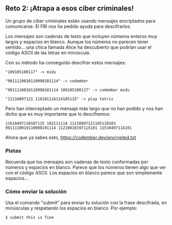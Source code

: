 ## Reto 2: ¡Atrapa a esos ciber criminales!

Un grupo de ciber criminales están usando mensajes encriptados para comunicarse. El FBI nos ha pedido ayuda para descifrarlos.

Los mensajes son cadenas de texto que incluyen números enteros muy largos y espacios en blanco. Aunque los números no parecen tener sentido... una chica llamada Alice ha descubierto que podrían usar el código ASCII de las letras en minúscula.

Con su método ha conseguido descifrar estos mensajes:
```
"109105100117" -> midu
```
```
"9911110010110998101114" -> codember
```
```
"9911110010110998101114 109105100117" -> codember midu
```
```
"11210897121 116101116114105115" -> play tetris
```
Pero han interceptado un mensaje más largo que no han podido y nos han dicho que es muy importante que lo descifremos:

```
11610497110107115 102111114 11210897121105110103 9911110010110998101114 11210810197115101 11510497114101
```
Ahora que ya sabes esto, https://codember.dev/encrypted.txt

### Pistas
Recuerda que los mensajes son cadenas de texto conformadas por números y espacios en blanco.
Parece que los números tienen algo que ver con el código ASCII.
Los espacios en blanco parece que son simplemente espacios...
### Cómo enviar la solución
Usa el comando "submit" para enviar tu solución con la frase descifrada, en minúsculas y respetando los espacios en blanco. Por ejemplo:
```
$ submit this is fine
```